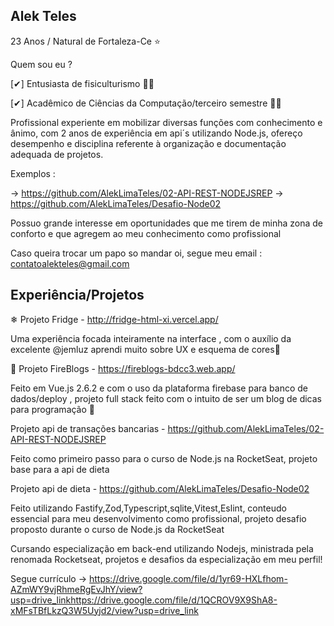 ## Alek Teles
23 Anos / Natural de Fortaleza-Ce ⭐

Quem sou eu ?

[✔] Entusiasta de fisiculturismo 🏋️‍♀️

[✔] Acadêmico de Ciências da Computação/terceiro semestre 👨‍💻

Profissional experiente em mobilizar diversas funções com conhecimento e ânimo, com 2 anos de experiência em api´s utilizando Node.js, ofereço desempenho e disciplina referente à organização e documentação adequada de projetos.

Exemplos :

-> https://github.com/AlekLimaTeles/02-API-REST-NODEJSREP -> https://github.com/AlekLimaTeles/Desafio-Node02

Possuo grande interesse em oportunidades que me tirem de minha zona de conforto e que agregem ao meu conhecimento como profissional

Caso queira trocar um papo so mandar oi, segue meu email : contatoalekteles@gmail.com

## Experiência/Projetos
❄ Projeto Fridge - http://fridge-html-xi.vercel.app/

Uma experiência focada inteiramente na interface , com o auxílio da excelente @jemluz aprendi muito sobre UX e esquema de cores🌈

📘 Projeto FireBlogs - https://fireblogs-bdcc3.web.app/

Feito em Vue.js 2.6.2 e com o uso da plataforma firebase para banco de dados/deploy , projeto full stack feito com o intuito de ser um blog de dicas para
programação 💬

Projeto api de transações bancarias - https://github.com/AlekLimaTeles/02-API-REST-NODEJSREP

Feito como primeiro passo para o curso de Node.js na RocketSeat, projeto base para a api de dieta

Projeto api de dieta - https://github.com/AlekLimaTeles/Desafio-Node02

Feito utilizando Fastify,Zod,Typescript,sqlite,Vitest,Eslint, conteudo essencial para meu desenvolvimento como profissional, projeto desafio proposto durante o curso de Node.js da RocketSeat

Cursando especialização em back-end utilizando Nodejs, ministrada pela renomada Rocketseat, projetos e desafios da especialização em meu perfil!

Segue currículo -> https://drive.google.com/file/d/1yr69-HXLfhom-AZmWY9vjRhmeRgEvJhY/view?usp=drive_linkhttps://drive.google.com/file/d/1QCROV9X9ShA8-xMFsTBfLkzQ3W5Uyjd2/view?usp=drive_link

